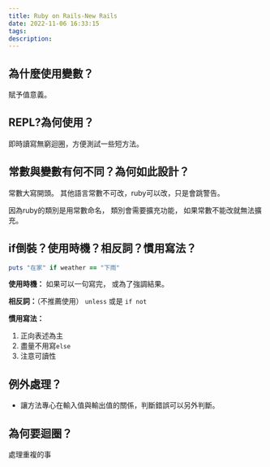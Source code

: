 ```yaml
---
title: Ruby on Rails-New Rails
date: 2022-11-06 16:33:15
tags: 
description: 
---
```


## 為什麼使用變數？

賦予值意義。

## REPL?為何使用？

即時讀寫無窮迴圈，方便測試一些短方法。

## 常數與變數有何不同？為何如此設計？

常數大寫開頭。
其他語言常數不可改，ruby可以改，只是會跳警告。

因為ruby的類別是用常數命名，
類別會需要擴充功能，
如果常數不能改就無法擴充。

## if倒裝？使用時機？相反詞？慣用寫法？

```ruby
puts "在家" if weather == "下雨" 
```

**使用時機：**
如果可以一句寫完，
或為了強調結果。

**相反詞：**（不推薦使用）
`unless` 或是 `if not`

**慣用寫法：**

1. 正向表述為主
2. 盡量不用寫`else`
3. 注意可讀性

## 例外處理？

* 讓方法專心在輸入值與輸出值的關係，判斷錯誤可以另外判斷。

## 為何要迴圈？

處理重複的事
